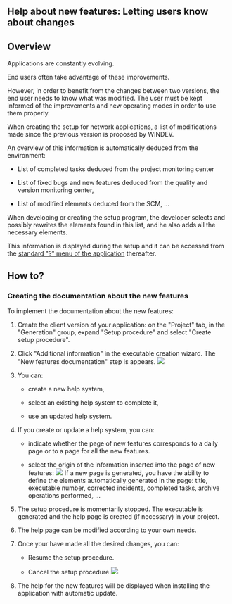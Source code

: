 


## Help about new features: Letting users know about changes
			



<a name="NOTE1"></a>
<a name="NOTE1_1"></a>


## Overview
<a name="overview_ELTTEXTE000121"></a>
Applications are constantly evolving.

End users often take advantage of these improvements.

However, in order to benefit from the changes between two versions, the end user needs to know what was modified. The user must be kept informed of the improvements and new operating modes in order to use them properly.

When creating the setup for network applications, a list of modifications made since the previous version is proposed by WINDEV.

An overview of this information is automatically deduced from the environment:

- List of completed tasks deduced from the project monitoring center

- List of fixed bugs and new features deduced from the quality and version monitoring center, 

- List of modified elements deduced from the SCM, ...




When developing or creating the setup program, the developer selects and possibly rewrites the elements found in this list, and he also adds all the necessary elements.

This information is displayed during the setup and it can be accessed from the [standard "?" menu of the application](../Editeurs/9000070.md) thereafter.

<a name="NOTE2"></a>
<a name="NOTE2_1"></a>


## How to?
<a name="how_ELTTEXTE000145"></a>


### Creating the documentation about the new features
<a name="creating_the_documentation_about_the_new_features_ELTPARAGRAPHE000037"></a>

To implement the documentation about the new features:

1. Create the client version of your application: on the "Project" tab, in the "Generation" group, expand "Setup procedure" and select "Create setup procedure".

2. Click "Additional information" in the executable creation wizard. The "New features documentation" step is appears. 
![](https://doc.pcsoft.fr/en-US/images/image.awp?langid=3&name=Install_new1.gif&type=thumb)


3. You can: 

	- create a new help system, 

	- select an existing help system to complete it, 

	- use an updated help system.




4. If you create or update a help system, you can: 

	- indicate whether the page of new features corresponds to a daily page or to a page for all the new features. 

	- select the origin of the information inserted into the page of new features:
![](https://doc.pcsoft.fr/en-US/images/image.awp?langid=3&name=Install_new2.gif&type=thumb)
If a new page is generated, you have the ability to define the elements automatically generated in the page: title, executable number, corrected incidents, completed tasks, archive operations performed, ...




5. The setup procedure is momentarily stopped. The executable is generated and the help page is created (if necessary) in your project.

6. The help page can be modified according to your own needs.

7. Once your have made all the desired changes, you can:

	- Resume the setup procedure.

	- Cancel the setup procedure.![](https://doc.pcsoft.fr/en-US/images/image.awp?langid=3&name=Install_New3.gif)





8. The help for the new features will be displayed when installing the application with automatic update.






